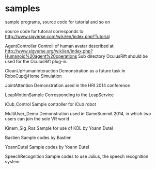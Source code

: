 samples
=======

sample programs, source code for tutorial and so on

source code for tutorial corresponds to http://www.sigverse.com/wiki/en/index.php?Tutorial


AgentController
  Controll of human avatar described at http://www.sigverse.org/wiki/en/index.php?Humanoid%20agent%20operations
  Sub directory OculusRift should be used for the OculusRift plug-in.

CleanUpHumanInteraction
  Demonstration as a future task in RoboCup@Home Simulation

JointAttention
  Demonstration used in the HRI 2014 conference

LeapMotionSample
  Corresponding to the LeapService

iCub_Control
  Sample controller for iCub robot

MultiUser_Demo
  Demonstration used in GameSummit 2014, in which two users can join the sole VR world

Kinem_Sig_Ros
  Sample for use of KDL by Yoann Dutel

Bastien
  Sample codes by Bastien

YoannDutel
  Sample codes by Yoann Dutel

SpeechRecognition
  Sample codes to use Julius, the speech recognition system


